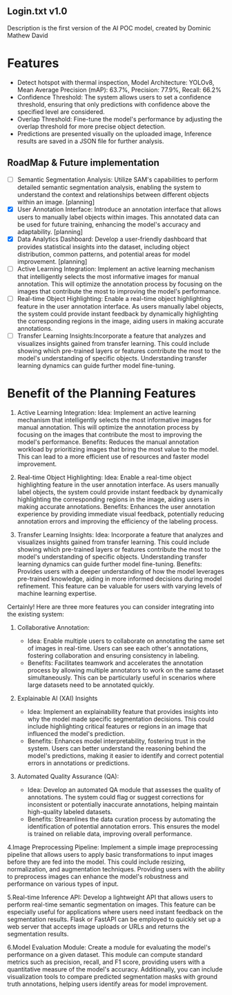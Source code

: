 ## Login.txt v1.0

Description is the first version of the AI POC model, created by Dominic Mathew David

# Features
- Detect hotspot with thermal inspection, Model Architecture: YOLOv8, Mean Average Precision (mAP): 63.7%, Precision: 77.9%, Recall: 66.2%
- Confidence Threshold: The system allows users to set a confidence threshold, ensuring that only predictions with confidence above the specified level are considered.
- Overlap Threshold: Fine-tune the model's performance by adjusting the overlap threshold for more precise object detection.
- Predictions are presented visually on the uploaded image, Inference results are saved in a JSON file for further analysis.

## RoadMap & Future implementation
- [ ] Semantic Segmentation Analysis: Utilize SAM's capabilities to perform detailed semantic segmentation analysis, enabling the system to understand the context and relationships between different objects within an image. [planning]
- [x] User Annotation Interface: Introduce an annotation interface that allows users to manually label objects within images. This annotated data can be used for future training, enhancing the model's accuracy and adaptability. [planning]
- [x] Data Analytics Dashboard: Develop a user-friendly dashboard that provides statistical insights into the dataset, including object distribution, common patterns, and potential areas for model improvement. [planning]
- [ ] Active Learning Integration: Implement an active learning mechanism that intelligently selects the most informative images for manual annotation. This will optimize the annotation process by focusing on the images that contribute the most to improving the model's performance.
- [ ] Real-time Object Highlighting: Enable a real-time object highlighting feature in the user annotation interface. As users manually label objects, the system could provide instant feedback by dynamically highlighting the corresponding regions in the image, aiding users in making accurate annotations.
- [ ] Transfer Learning Insights:Incorporate a feature that analyzes and visualizes insights gained from transfer learning. This could include showing which pre-trained layers or features contribute the most to the model's understanding of specific objects. Understanding transfer learning dynamics can guide further model fine-tuning.

# Benefit of the Planning Features
1. Active Learning Integration:
Idea: Implement an active learning mechanism that intelligently selects the most informative images for manual annotation. This will optimize the annotation process by focusing on the images that contribute the most to improving the model's performance.
Benefits: Reduces the manual annotation workload by prioritizing images that bring the most value to the model. This can lead to a more efficient use of resources and faster model improvement.

2. Real-time Object Highlighting:
Idea: Enable a real-time object highlighting feature in the user annotation interface. As users manually label objects, the system could provide instant feedback by dynamically highlighting the corresponding regions in the image, aiding users in making accurate annotations.
Benefits: Enhances the user annotation experience by providing immediate visual feedback, potentially reducing annotation errors and improving the efficiency of the labeling process.

3. Transfer Learning Insights:
Idea: Incorporate a feature that analyzes and visualizes insights gained from transfer learning. This could include showing which pre-trained layers or features contribute the most to the model's understanding of specific objects. Understanding transfer learning dynamics can guide further model fine-tuning.
Benefits: Provides users with a deeper understanding of how the model leverages pre-trained knowledge, aiding in more informed decisions during model refinement. This feature can be valuable for users with varying levels of machine learning expertise.

Certainly! Here are three more features you can consider integrating into the existing system:

1. Collaborative Annotation:
   - Idea: Enable multiple users to collaborate on annotating the same set of images in real-time. Users can see each other's annotations, fostering collaboration and ensuring consistency in labeling.
   - Benefits: Facilitates teamwork and accelerates the annotation process by allowing multiple annotators to work on the same dataset simultaneously. This can be particularly useful in scenarios where large datasets need to be annotated quickly.

2. Explainable AI (XAI) Insights
   - Idea: Implement an explainability feature that provides insights into why the model made specific segmentation decisions. This could include highlighting critical features or regions in an image that influenced the model's prediction.
   - Benefits: Enhances model interpretability, fostering trust in the system. Users can better understand the reasoning behind the model's predictions, making it easier to identify and correct potential errors in annotations or predictions.

3. Automated Quality Assurance (QA):
   - Idea: Develop an automated QA module that assesses the quality of annotations. The system could flag or suggest corrections for inconsistent or potentially inaccurate annotations, helping maintain high-quality labeled datasets.
   - Benefits: Streamlines the data curation process by automating the identification of potential annotation errors. This ensures the model is trained on reliable data, improving overall performance.
     
4.Image Preprocessing Pipeline: Implement a simple image preprocessing pipeline that allows users to apply basic transformations to input images before they are fed into the model. This could include resizing, normalization, and augmentation techniques. Providing users with the ability to preprocess images can enhance the model's robustness and performance on various types of input.

5.Real-time Inference API: Develop a lightweight API that allows users to perform real-time semantic segmentation on images. This feature can be especially useful for applications where users need instant feedback on the segmentation results. Flask or FastAPI can be employed to quickly set up a web server that accepts image uploads or URLs and returns the segmentation results.

6.Model Evaluation Module: Create a module for evaluating the model's performance on a given dataset. This module can compute standard metrics such as precision, recall, and F1 score, providing users with a quantitative measure of the model's accuracy. Additionally, you can include visualization tools to compare predicted segmentation masks with ground truth annotations, helping users identify areas for model improvement.
